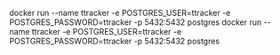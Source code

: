 docker run --name ttracker -e POSTGRES_USER=ttracker -e POSTGRES_PASSWORD=ttracker -p 5432:5432 postgres
docker run --name ttracker -e POSTGRES_USER=ttracker -e POSTGRES_PASSWORD=ttracker -p 5432:5432 postgres
